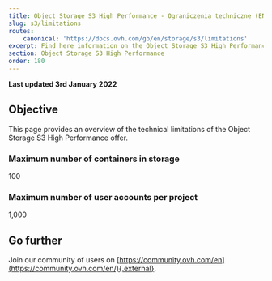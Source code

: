 ```yaml
---
title: Object Storage S3 High Performance - Ograniczenia techniczne (EN)
slug: s3/limitations
routes:
    canonical: 'https://docs.ovh.com/gb/en/storage/s3/limitations'
excerpt: Find here information on the Object Storage S3 High Performance limitations
section: Object Storage S3 High Performance
order: 180
---
```


**Last updated 3rd January 2022**

## Objective

This page provides an overview of the technical limitations of the Object Storage S3 High Performance offer.

### Maximum number of containers in storage

100

### Maximum number of user accounts per project

1,000

## Go further

Join our community of users on [https://community.ovh.com/en](https://community.ovh.com/en/){.external}.
